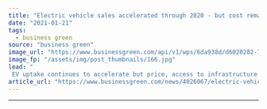 ```yaml
---
title: "Electric vehicle sales accelerated through 2020 - but cost remains a roadblock, RAC analysis finds"
date: "2021-01-21"
tags: 
  - business green
source: "business green"
image_url: "https://www.businessgreen.com/api/v1/wps/6da938d/d6020282-7d95-408a-9d07-940348474cc8/4/tesla-model-s-and-roadster-185x114.jpg"
image_fp: "/assets/img/post_thumbnails/166.jpg"
lead: "
 EV uptake continues to accelerate but price, access to infrastructure and driving range continue to deter many drivers, new analysis from RAC has found ..."
article_url: "https://www.businessgreen.com/news/4026067/electric-vehicle-sales-accelerated-2020-cost-remains-roadblock-rac-analysis"
---
```


---
